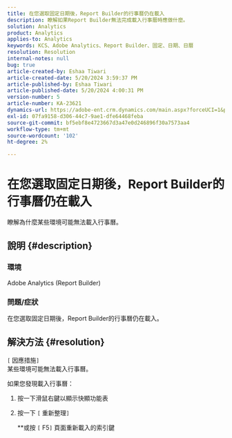 ```yaml
---
title: 在您選取固定日期後，Report Builder的行事曆仍在載入
description: 瞭解如果Report Builder無法完成載入行事曆時應做什麼。
solution: Analytics
product: Analytics
applies-to: Analytics
keywords: KCS、Adobe Analytics、Report Builder、固定、日期、日曆
resolution: Resolution
internal-notes: null
bug: true
article-created-by: Eshaa Tiwari
article-created-date: 5/20/2024 3:59:37 PM
article-published-by: Eshaa Tiwari
article-published-date: 5/20/2024 4:00:31 PM
version-number: 5
article-number: KA-23621
dynamics-url: https://adobe-ent.crm.dynamics.com/main.aspx?forceUCI=1&pagetype=entityrecord&etn=knowledgearticle&id=56ce42f1-c116-ef11-9f8a-6045bd02b206
exl-id: 07fa9158-d306-44c7-9ae1-dfe64468feba
source-git-commit: bf5ebf8e4723667d3a47e0d246896f30a7573aa4
workflow-type: tm+mt
source-wordcount: '102'
ht-degree: 2%

---
```


# 在您選取固定日期後，Report Builder的行事曆仍在載入


瞭解為什麼某些環境可能無法載入行事曆。

## 說明 {#description}


### 環境

Adobe Analytics (Report Builder)

### 問題/症狀

在您選取固定日期後，Report Builder的行事曆仍在載入。


## 解決方法 {#resolution}

`[` 因應措施`]` <br>
某些環境可能無法載入行事曆。

如果您發現載入行事曆：

1. 按一下滑鼠右鍵以顯示快顯功能表
2. 按一下 `[` 重新整理`]`

   \*\*或按 `[` F5`]`  頁面重新載入的索引鍵
